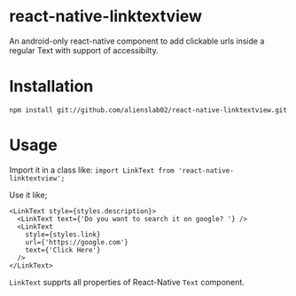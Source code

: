 # react-native-linktextview

An android-only react-native component to add clickable urls inside a regular Text with support of accessibilty.

# Installation
`npm install git://github.com/alienslab02/react-native-linktextview.git`

# Usage

Import it in a class like:
`import LinkText from 'react-native-linktextview';`

Use it like;

```
<LinkText style={styles.description}>
  <LinkText text={'Do you want to search it on google? '} />
  <LinkText
    style={styles.link}
    url={'https://google.com'}
    text={'Click Here'}
  />
</LinkText>
```

`LinkText` supprts all properties of React-Native `Text` component.

